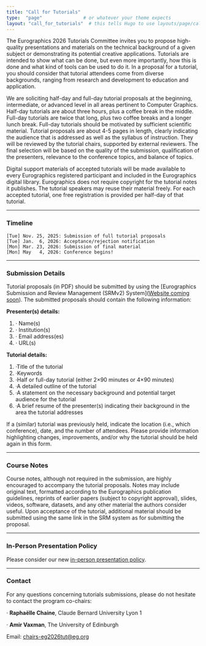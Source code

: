 ```yaml
---
title: "Call for Tutorials"
type:  "page"               # or whatever your theme expects
layout: "call_for_tutorials"  # this tells Hugo to use layouts/page/call_for_full_papers.html
---
```


The Eurographics 2026 Tutorials Committee invites you to propose high-quality presentations and materials on the technical background of a given subject or demonstrating its potential creative applications. Tutorials are intended to show what can be done, but even more importantly, how this is done and what kind of tools can be used to do it. In a proposal for a tutorial, you should consider that tutorial attendees come from diverse backgrounds, ranging from research and development to education and application.

We are soliciting half-day and full-day tutorial proposals at the beginning, intermediate, or advanced level in all areas pertinent to Computer Graphics. Half-day tutorials are about three hours, plus a coffee break in the middle. Full-day tutorials are twice that long, plus two coffee breaks and a longer lunch break. Full-day tutorials should be motivated by sufficient scientific material. Tutorial proposals are about 4-5 pages in length, clearly indicating the audience that is addressed as well as the syllabus of instruction. They will be reviewed by the tutorial chairs, supported by external reviewers. The final selection will be based on the quality of the submission, qualification of the presenters, relevance to the conference topics, and balance of topics.

Digital support materials of accepted tutorials will be made available to every Eurographics registered participant and included in the Eurographics digital library. Eurographics does not require copyright for the tutorial notes it publishes. The tutorial speakers may reuse their material freely. For each accepted tutorial, one free registration is provided per half-day of that tutorial.

---

### Timeline

``` 
[Tue] Nov. 25, 2025: Submission of full tutorial proposals
[Tue] Jan.  6, 2026: Acceptance/rejection notification
[Mon] Mar. 23, 2026: Submission of final material 
[Mon] May   4, 2026: Conference begins!
```

---

### Submission Details

Tutorial proposals (in PDF) should be submitted by using the [Eurographics Submission and Review Management (SRMv2) System]([Website coming soon](https://srmv2.eg.org/COMFy/Conference/EG_2026TUT)). The submitted proposals should contain the following information:

**Presenter(s) details:**

1. · Name(s)
2. · Institution(s)
3. · Email address(es)
4. · URL(s)

**Tutorial details:**

1. ·Title of the tutorial
2. ·Keywords
3. ·Half or full-day tutorial (either 2×90 minutes or 4×90 minutes)
4. ·A detailed outline of the tutorial
5. ·A statement on the necessary background and potential target audience for the tutorial
6. ·A brief resume of the presenter(s) indicating their background in the area the tutorial addresses

If a (similar) tutorial was previously held, indicate the location (i.e., which conference), date, and the number of attendees. Please provide information highlighting changes, improvements, and/or why the tutorial should be held again in this form.

---

### Course Notes

Course notes, although not required in the submission, are highly encouraged to accompany the tutorial proposals. Notes may include original text, formatted according to the Eurographics publication guidelines, reprints of earlier papers (subject to copyright approval), slides, videos, software, datasets, and any other material the authors consider useful. Upon acceptance of the tutorial, additional material should be submitted using the same link in the SRM system as for submitting the proposal.

---

### In-Person Presentation Policy

Please consider our new [in-person presentation policy](https://eg2026.github.io/presentation_policy/#presentation_policy).

---

### Contact

For any questions concerning tutorials submissions, please do not hesitate to contact the program co-chairs:

· **Raphaëlle Chaine**, Claude Bernard University Lyon 1

· **Amir Vaxman**, The University of Edinburgh

Email: chairs-eg2026tut@eg.org
